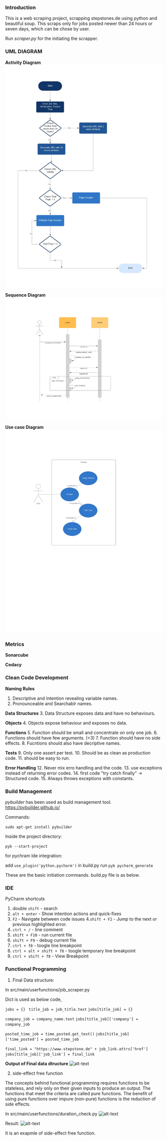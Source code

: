 
### Introduction
This is a web scraping project, scrapping stepstones.de using python and beautiful soup. This scraps only for jobs posted newer than 24 hours or seven days, which can be chose by user.

Run *scraper.py* for the initiating the scrapper.

### UML DIAGRAM

**Activity Diagram**
![alt_text](https://github.com/iramshiv/ase_scraping/blob/master/activity.jpg)

**Sequence Diagram**
![alt_text](https://github.com/iramshiv/ase_scraping/blob/master/Sequence.jpg)

**Use case Diagram**
![alt-text](https://github.com/iramshiv/ase_scraper/blob/master/usecase.jpg)

### Metrics
**Sonarcube**

**Codacy**


### Clean Code Development

**Naming Rules**
1. Descriptive and Intention revealing variable names.
2. Pronounceable and Searchablr names.

**Data Structures**
3. Data Structure exposes data and have no behaviours.

**Objects**
4. Objects expose behaviour and exposes no data.

**Functions**
5. Function should be small and concentrate on only one job.
6. Functions should have few arguments. (<3)
7. Function should have no side effects.
8. Fucntions should also have decriptive names.

**Tests**
9. Only one assert per test.
10. Should be as clean as production code.
11. should be easy to run.

**Error Handling**
12. Never mix erro handling and the code.
13. use exceptions instead of returning error codes.
14. first code "try catch finally" -> Structured code.
15. Always throws exceptions with constants.

### Build Management

*pybuilder* has been used as build management tool.
https://pybuilder.github.io/

Commands:

```sudo apt-get install pybuilder```

Inside the project directory:

```pyb --start-project```

for pychram Ide integration: 

add ```use_plugin('python.pycharm')``` in build.py
run ```pyb pycharm_generate```

These are the basic initiation commands.
build.py file is as below.

### IDE
PyCharm shortcuts

1. double ```shift``` -  search
2. ```alt + enter``` - Show intention actions and quick-fixes
3. ```F2``` - Navigate between code issues
4.```shift + F2``` - Jump to the next or previous highlighted error.
5. ```ctrl + /``` - line comment
6. ```shift + F10``` - run current file
7. ```shift + F9``` - debug current file
8. ```ctrl + f8``` - toogle line breakpoint
9. ```ctrl + alt + shift + f8``` - toogle temporary line breakpoint
10. ```ctrl + shift + f8``` - View Breakpoint

### Functional Programming

1. Final Data structure:

In src/main/userfunctions/job_scraper.py

Dict is used as below code,

```jobs = {} ```
```title_job = job_title.text```
```jobs[title_job] = {}```
    
 ```company_job = company_name.text```
 ```jobs[title_job]['company'] = company_job```
    
```posted_time_job = time_posted.get_text()```
```jobs[title_job]['time_posted'] = posted_time_job```
   
```final_link = "https://www.stepstone.de" + job_link.attrs['href']```
```jobs[title_job]['job_link'] = final_link```

**Output of Final data dtructure**
![alt-text](https://github.com/iramshiv/ase_scraping/blob/master/finalDS.jpg)

2. side-effect free function

The concepts behind functional programming requires functions to be stateless, and rely only on their given inputs to produce an output. The functions that meet the criteria are called pure functions. The benefit of using pure functions over impure (non-pure) functions is the reduction of side effects.

In src/main/userfunctions/duration_check.py
![alt-text](https://github.com/iramshiv/ase_scraping/blob/master/freefunction.jpg)

Result:
![alt-text](https://github.com/iramshiv/ase_scraping/blob/master/resultfreefunction.jpg)

It is an exapmle of side-effect free function.
